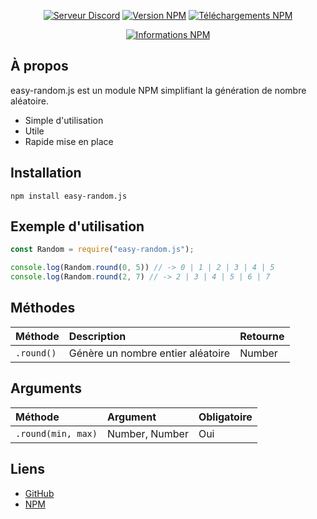 <div align="center">
  <p>
    <a href="https://discord.gg/q6eMWS2"><img src="https://discordapp.com/api/guilds/616371260569681930/embed.png" alt="Serveur Discord" /></a>
    <a href="https://www.npmjs.com/package/easy-random.js"><img src="https://img.shields.io/npm/v/easy-random.js.svg?maxAge=3600" alt="Version NPM" /></a>
    <a href="https://www.npmjs.com/package/easy-random.js"><img src="https://img.shields.io/npm/dt/easy-random.js.svg?maxAge=3600" alt="Téléchargements NPM" /></a>
  </p>
  <p>
    <a href="https://nodei.co/npm/easy-random.js/"><img src="https://nodei.co/npm/easy-random.js.png?downloads=true&stars=true" alt="Informations NPM" /></a>
  </p>
</div>

## À propos
easy-random.js est un module NPM simplifiant la génération de nombre aléatoire.

- Simple d'utilisation
- Utile
- Rapide mise en place

## Installation

`npm install easy-random.js`

## Exemple d'utilisation

```js
const Random = require("easy-random.js");

console.log(Random.round(0, 5)) // -> 0 | 1 | 2 | 3 | 4 | 5
console.log(Random.round(2, 7) // -> 2 | 3 | 4 | 5 | 6 | 7
```

## Méthodes

| Méthode    | Description                       | Retourne   |
| :--------- | :-------------------------------- | :--------- |
| `.round()` | Génère un nombre entier aléatoire | Number     |

## Arguments

| Méthode            | Argument       | Obligatoire |
| :----------------- | :------------- | :---------- |
| `.round(min, max)` | Number, Number | Oui         |

## Liens

* [GitHub](https://github.com/Nyfos/easy-random.js)
* [NPM](https://www.npmjs.com/package/easy-random.js)